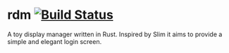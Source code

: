 # rdm [![Build Status](https://travis-ci.org/MrFloya/rdm.svg)](https://travis-ci.org/MrFloya/rdm)
A toy display manager written in Rust. Inspired by Slim it aims to provide a simple and elegant login screen.
